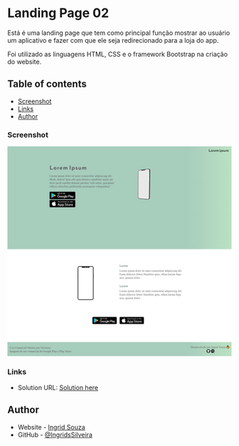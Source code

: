 # Landing Page 02

Está é uma landing page que tem como principal função mostrar ao usuário um aplicativo e fazer com que ele seja redirecionado para a loja do app.

Foi utilizado as linguagens HTML, CSS e o framework Bootstrap na criação do website.

## Table of contents

- [Screenshot](#screenshot)
- [Links](#links)
- [Author](#author)

### Screenshot

![](assets/imagens/Landing-Page02.png)

### Links

- Solution URL: [Solution here](https://ingridssilveira.github.io/landingPage02/)

## Author

- Website - [Ingrid Souza](https://ingridssilveira.github.io/IngridSouza)
- GitHub - [@IngridsSilveira](https://github.com/IngridsSilveira)
